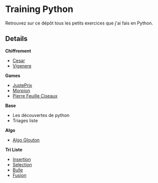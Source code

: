 # Training Python

Retrouvez sur ce dépôt tous les petits exercices que j'ai fais en Python.

## Details

**Chiffrement**
- [Cesar](https://github.com/Thomas-Dulompont/Python_trainning/blob/main/chiffrement/cesar.py)
- [Vigenere](https://github.com/Thomas-Dulompont/Python_trainning/blob/main/chiffrement/vigenere.py)

**Games**
- [JustePrix](https://github.com/Thomas-Dulompont/Python_trainning/blob/main/games/justeprix.py)
- [Morpion](https://github.com/Thomas-Dulompont/Python_trainning/blob/main/games/morpion.py)
- [Pierre Feuille Ciseaux](https://github.com/Thomas-Dulompont/Python_trainning/blob/main/games/pierre_feuille_ciseaux.py)

**Base**
- Les découvertes de python
- Triages liste

**Algo**
- [Algo Glouton](https://github.com/Thomas-Dulompont/Python_trainning/blob/main/algo/algo_glouton.ipynb)

**Tri Liste**
- [Insertion](https://github.com/Thomas-Dulompont/Python_trainning/blob/main/trieer_liste/insertion.ipynb)
- [Selection](https://github.com/Thomas-Dulompont/Python_trainning/blob/main/trieer_liste/selection.ipynb)
- [Bulle](https://github.com/Thomas-Dulompont/Python_trainning/blob/main/trieer_liste/bulle.ipynb)
- [Fusion](https://github.com/Thomas-Dulompont/Python_trainning/blob/main/trieer_liste/peigne.ipynb)
